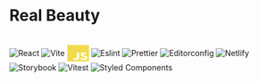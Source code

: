 <h1>Real Beauty</h1>
<div style="display: inline_block"><br>
  <img align="center" alt="React" height="30" width="40" src="https://cdn.jsdelivr.net/gh/devicons/devicon/icons/react/react-original.svg">
   <img align="center" alt="Vite" height="30" width="30"       src="https://camo.githubusercontent.com/61e102d7c605ff91efedb9d7e47c1c4a07cef59d3e1da202fd74f4772122ca4e/68747470733a2f2f766974656a732e6465762f6c6f676f2e737667" />
  <img align="center" alt="Js" height="30" width="40" src="https://raw.githubusercontent.com/devicons/devicon/master/icons/javascript/javascript-plain.svg">
  <img align="center" alt="Eslint" height="30" width="40" src="https://cdn.jsdelivr.net/gh/devicons/devicon/icons/eslint/eslint-original.svg" />
  <img align="center" alt="Prettier" height="30" width="30" src="https://seeklogo.com/images/P/prettier-logo-D5C5197E37-seeklogo.com.png" />
  <img align="center" alt="Editorconfig" height="30" width="40" src="https://seeklogo.com/images/E/editorconfig-logo-1C2E30CF25-seeklogo.com.png" />
  <img align="center" alt="Netlify" height="100" width="100" src="https://download.logo.wine/logo/Netlify/Netlify-Logo.wine.png" />
  <img align="center" alt="Storybook" height="100" width="100" src="https://cdn.jsdelivr.net/gh/devicons/devicon/icons/storybook/storybook-original-wordmark.svg" />
  <img align="center" alt="Vitest" height="35" width="40" src="https://vitest.dev/logo-shadow.svg" />
  <img align="center" alt="Styled Components" height="50" width="50" src="https://miro.medium.com/max/318/1*7jRD5QhgARucFKvRHFxpOg.png" />
</div>


